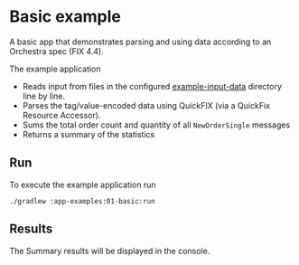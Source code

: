 # Basic example

A basic app that demonstrates parsing and using data according to an Orchestra spec (FIX 4.4).

The example application

- Reads input from files in the configured [example-input-data](./example-input-data) directory line by line.
- Parses the tag/value-encoded data using QuickFIX (via a QuickFix Resource Accessor).
- Sums the total order count and quantity of all `NewOrderSingle` messages
- Returns a summary of the statistics

## Run

To execute the example application run

```
./gradlew :app-examples:01-basic:run
```

## Results

The Summary results will be displayed in the console.
